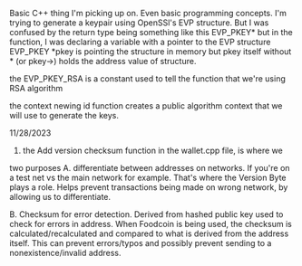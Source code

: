 Basic C++ thing I'm picking up on. Even basic programming concepts. I'm trying to generate a keypair using OpenSSl's EVP structure. 
But I was confused by the return type being something like this EVP_PKEY* but in the function, I was declaring a variable with a pointer to the EVP structure
    EVP_PKEY *pkey is pointing the structure in memory
    but pkey itself without * (or pkey->) holds the address value of structure. 

the EVP_PKEY_RSA is a constant used to tell the function that we're using RSA algorithm

the context newing id function creates a public algorithm context that we will use to generate the keys.

11/28/2023
1. the Add version checksum function in the wallet.cpp file, is where we 

two purposes
A. differentiate between addresses on networks. If you're on a test net vs the main network for example. That's where the Version Byte plays a role. Helps prevent transactions being made on wrong network, by allowing us to differentiate.

B. Checksum for error detection. Derived from hashed public key used to check for errors in address. When Foodcoin is being used, the checksum is calculated/recalculated and compared to what is derived from the address itself. This can prevent errors/typos and possibly prevent sending to a nonexistence/invalid address.

